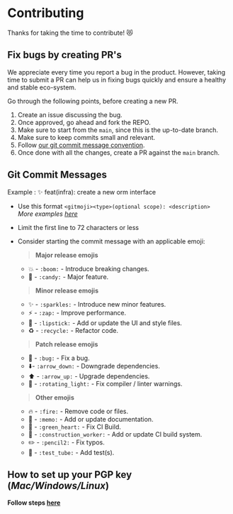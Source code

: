 # Contributing

Thanks for taking the time to contribute! 😻

## Fix bugs by creating PR's

We appreciate every time you report a bug in the product. However, taking time to submit a PR can help us in fixing bugs quickly and ensure a healthy and stable eco-system.

Go through the following points, before creating a new PR.

1. Create an issue discussing the bug.
2. Once approved, go ahead and fork the REPO.
3. Make sure to start from the `main`, since this is the up-to-date branch.
4. Make sure to keep commits small and relevant.
5. Follow [our git commit message convention](#Git-Commit-Messages).
6. Once done with all the changes, create a PR against the `main` branch.

## Git Commit Messages

Example : ✨ feat(infra): create a new orm interface

- Use this format `<gitmoji><type>(optional scope): <description>`\
  _More examples [here](https://github.com/arvinxx/gitmoji-commit-workflow/tree/master/packages/commitlint-config)_
- Limit the first line to 72 characters or less
- Consider starting the commit message with an applicable emoji:

  > **Major release emojis**

  - 💥 - `:boom:` - Introduce breaking changes.
  - 🍬 - `:candy:` - Major feature.

  > **Minor release emojis**

  - ✨ - `:sparkles:` - Introduce new minor features.
  - ⚡ - `:zap:` - Improve performance.
  - 💄 - `:lipstick:` - Add or update the UI and style files.
  - ♻️ - `:recycle:` - Refactor code.

  > **Patch release emojis**

  - 🐛 - `:bug:` - Fix a bug.
  - ⬇️- `:arrow_down:` - Downgrade dependencies.
  - ⬆️ - `:arrow_up:` - Upgrade dependencies.
  - 🚨 - `:rotating_light:` - Fix compiler / linter warnings.

  > **Other emojis**

  - 🔥 - `:fire:` - Remove code or files.
  - 📝 - `:memo:` - Add or update documentation.
  - 💚 - `:green_heart:` - Fix CI Build.
  - 👷 - `:construction_worker:` - Add or update CI build system.
  - ✏️ - `:pencil2:` - Fix typos.
  - 🧪 - `:test_tube:` - Add test(s).

## How to set up your PGP key (_Mac/Windows/Linux_)

**Follow steps [here](https://docs.github.com/en/authentication/managing-commit-signature-verification/generating-a-new-gpg-key)**
